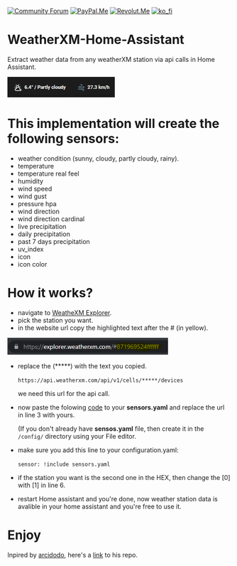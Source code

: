 [![Community Forum][community_forum_shield]][community_forum]<!-- anashost_support_badges_start -->
[![PayPal.Me][paypal_me_shield]][paypal_me]
[![Revolut.Me][revolut_me_shield]][revolut_me]
[![ko_fi][ko_fi_shield]][ko_fi_me]
<!-- anashost_support_badges_end -->

# WeatherXM-Home-Assistant
Extract weather data from any weatherXM station via api calls in Home Assistant.

![Alt text](imgs/ha-img1.png "link")

# This implementation will create the following sensors:
* weather condition (sunny, cloudy, partly cloudy, rainy).
* temperature
* temperature real feel
* humidity
* wind speed
* wind gust
* pressure hpa
* wind direction
* wind direction cardinal
* live precipitation
* daily precipitation
* past 7 days precipitation
* uv_index
* icon 
* icon color

# How it works?
* navigate to [WeatheXM Explorer](https://explorer.weatherxm.com/).
* pick the station you want.
* in the website url copy the highlighted text after the # (in yellow).

![Alt text](imgs/link.png "link")

* replace the (*****) with the text you copied.

  `https://api.weatherxm.com/api/v1/cells/*****/devices`

  we need this url for the api call.
* now paste the folowing [code](sensors.yaml) to your **sensors.yaml** and replace the url in line 3 with yours.
  
  (If you don't already have **sensos.yaml** file, then create it in the `/config/` directory using your File editor.
* make sure you add this line to your configuration.yaml:

  `sensor: !include sensors.yaml`
* if the station you want is the second one in the HEX, then change the [0] with [1] in line 6.
* restart Home assistant and you're done, now weather station data is avalible in your home assistant and you're free to use it.

# Enjoy

Inpired by [arcidodo](https://github.com/arcidodo), here's a [link](https://github.com/arcidodo/WeatherXM-Home-Assistant) to his repo.

[latest_release]: https://github.com/Anashost/WeatherXM-Home-Assistant/releases/latest

[releases_shield]: https://img.shields.io/github/release/Anashost/WeatherXM-Home-Assistant.svg?style=popout

[releases]: https://github.com/Anashost/WeatherXM-Home-Assistant/releases

[community_forum_shield]: https://img.shields.io/static/v1.svg?label=%20&message=Forum&style=popout&color=41bdf5&logo=HomeAssistant&logoColor=white

[community_forum]: https://community.home-assistant.io/t/weatherxm-integration-in-home-assistant/521667

[paypal_me_shield]: https://img.shields.io/static/v1.svg?label=%20&message=PayPal.Me&logo=paypal

[paypal_me]: https://www.paypal.me/anashost

[revolut_me_shield]: https://img.shields.io/static/v1.svg?label=%20&message=Revolut&logo=revolut

[revolut_me]: https://revolut.me/anas4e

[ko_fi_shield]: https://img.shields.io/static/v1.svg?label=%20&message=ByMeCoffee&logo=ko-fi

[ko_fi_me]: https://ko-fi.com/anasbox
